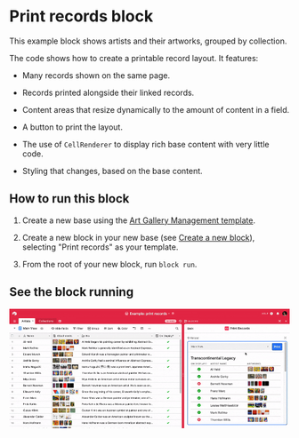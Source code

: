 # Print records block

This example block shows artists and their artworks, grouped by collection.

The code shows how to create a printable record layout. It features:

-   Many records shown on the same page.

-   Records printed alongside their linked records.

-   Content areas that resize dynamically to the amount of content in a field.

-   A button to print the layout.

-   The use of `CellRenderer` to display rich base content with very little code.

-   Styling that changes, based on the base content.

## How to run this block

1. Create a new base using the
   [Art Gallery Management template](https://airtable.com/templates/creative/expAZgezgpfCF8wVH/art-gallery-management).

2. Create a new block in your new base (see
   [Create a new block](https://airtable.com/developers/blocks/guides/hello-world-tutorial#create-a-new-block)),
   selecting "Print records" as your template.

3. From the root of your new block, run `block run`.

## See the block running

![Seeing a layout of artists and their artworks grouped by collection, printing the layout](media/block.gif)
